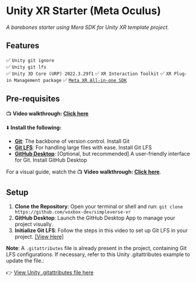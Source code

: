 # Unity XR Starter (Meta Oculus)
*A barebones starter using Mera SDK for Unity XR template project.*

## Features
✅ `Unity git ignore`  
✅ `Unity git lfs`  
✅ `Unity 3D Core (URP) 2022.3.29f1`
✅ `XR Interaction Toolkit`
✅ `XR Plug-in Management package`
✅ [`Meta XR All-in-one SDK`](https://assetstore.unity.com/packages/tools/integration/meta-xr-core-sdk-269169)


## Pre-requisites
📺 **Video walkthrough: [Click here](https://www.youtube.com/watch?v=gifadWDr4Aw)**

⬇️ **Install the following:**

- **[Git](https://git-scm.com/downloads)**: The backbone of version control. Install Git
- **[Git LFS]( https://git-lfs.github.com/)**: For handling large files with ease. Install Git LFS
- **[GitHub Desktop](https://desktop.github.com/)**: [Optional, but recommended] A user-friendly interface for Git. Install GitHub Desktop

For a visual guide, watch the 📺 **Video walkthrough: [Click here](https://www.youtube.com/watch?v=gifadWDr4Aw)**.

## Setup
1. **Clone the Repository**: Open your terminal or shell and run: `git clone https://github.com/voxbox-dev/simpleverse-vr`
2. **GitHub Desktop**: Launch the GitHub Desktop App to manage your project visually.
3. **Initialize Git LFS**: Follow the steps in this video to set up Git LFS in your project. [[View Here]](https://youtu.be/gifadWDr4Aw?si=7TMMr2yztzgZREyE&t=406)

**Note**: A `.gitattributes` file is already present in the project, containing Git LFS configurations. If necessary, refer to this Unity .gitattributes example to update the file.: 

👉 [View Unity .gitattributes file here](https://github.com/gitattributes/gitattributes/blob/master/Unity.gitattributes)

